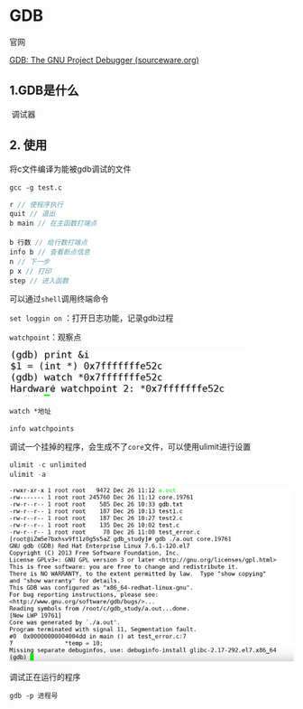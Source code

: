 # GDB

官网

[GDB: The GNU Project Debugger (sourceware.org)](https://www.sourceware.org/gdb/)



## 1.GDB是什么

​	调试器

## 2. 使用

将c文件编译为能被gdb调试的文件

`gcc -g test.c`

```c
r // 使程序执行
quit // 退出
b main // 在主函数打端点
    
b 行数 // 给行数打端点
info b // 查看断点信息
n // 下一步
p x // 打印
step // 进入函数

```

可以通过`shell`调用终端命令

`set loggin on`  ：打开日志功能，记录gdb过程



`watchpoint`：观察点

![image-20220114112804824](image/image-20220114112804824.png)

`watch *地址`

`info watchpoints`



调试一个挂掉的程序，会生成不了`core`文件，可以使用ulimit进行设置

```c
ulimit -c unlimited
ulimit -a
```

![image-20220114113501776](image/image-20220114113501776.png)

调试正在运行的程序

`gdb -p 进程号`